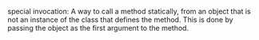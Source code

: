 special invocation: A way to call a method statically, from an object that is not an instance of the class that defines the method. This is done by passing the object as the first argument to the method.
